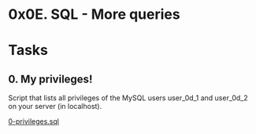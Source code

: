 # 0x0E. SQL - More queries 

# Tasks
## 0. My privileges!
Script that lists all privileges of the MySQL users user_0d_1 and user_0d_2 on your server (in localhost).

[0-privileges.sql](0-privileges.sql)